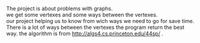 The project is about problems with graphs.                                                                                              
we get some vertexes and some ways between the vertexes.                                                                                
our project helping us to know from wich ways we need to go for save time.                                                              
There is a lot of ways between the vertexes the program return the best way.                                                                                                                                                                                                                                       the algorithm is from http://algs4.cs.princeton.edu/44sp/ .                                                   

